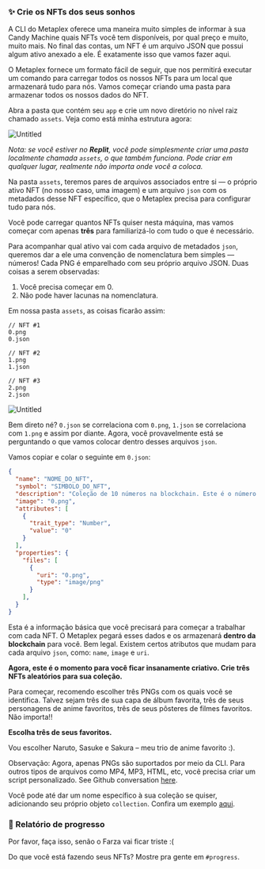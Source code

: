 ### ✨ Crie os NFTs dos seus sonhos

A CLI do Metaplex oferece uma maneira muito simples de informar à sua Candy Machine quais NFTs você tem disponíveis, por qual preço e muito, muito mais. No final das contas, um NFT é um arquivo JSON que possui algum ativo anexado a ele. É exatamente isso que vamos fazer aqui.

O Metaplex fornece um formato fácil de seguir, que nos permitirá executar um comando para carregar todos os nossos NFTs para um local que armazenará tudo para nós. Vamos começar criando uma pasta para armazenar todos os nossos dados do NFT.

Abra a pasta que contém seu `app` e crie um novo diretório no nível raiz chamado `assets`. Veja como está minha estrutura agora:

![Untitled](https://i.imgur.com/1WwdmEA.png)

_Nota: se você estiver no **Replit**, você pode simplesmente criar uma pasta localmente chamada `assets`, o que também funciona. Pode criar em qualquer lugar, realmente não importa onde você a coloca._

Na pasta `assets`, teremos pares de arquivos associados entre si — o próprio ativo NFT (no nosso caso, uma imagem) e um arquivo `json` com os metadados desse NFT específico, que o Metaplex precisa para configurar tudo para nós.

Você pode carregar quantos NFTs quiser nesta máquina, mas vamos começar com apenas **três** para familiarizá-lo com tudo o que é necessário.

Para acompanhar qual ativo vai com cada arquivo de metadados `json`, queremos dar a ele uma convenção de nomenclatura bem simples — números! Cada PNG é emparelhado com seu próprio arquivo JSON. Duas coisas a serem observadas:

1. Você precisa começar em 0.
2. Não pode haver lacunas na nomenclatura.

Em nossa pasta `assets`, as coisas ficarão assim:

```plaintext
// NFT #1
0.png
0.json

// NFT #2
1.png
1.json

// NFT #3
2.png
2.json
```

![Untitled](https://i.imgur.com/3warkmp.png)

Bem direto né? `0.json` se correlaciona com `0.png`, `1.json` se correlaciona com `1.png` e assim por diante. Agora, você provavelmente está se perguntando o que vamos colocar dentro desses arquivos `json`.

Vamos copiar e colar o seguinte em `0.json`:


```json
{
  "name": "NOME_DO_NFT",
  "symbol": "SIMBOLO_DO_NFT",
  "description": "Coleção de 10 números na blockchain. Este é o número 1/10.",
  "image": "0.png",
  "attributes": [
    {
      "trait_type": "Number",
      "value": "0"
    }
  ],
  "properties": {
    "files": [
      {
        "uri": "0.png",
        "type": "image/png"
      }
    ],
  }
}
```

Esta é a informação básica que você precisará para começar a trabalhar com cada NFT. O Metaplex pegará esses dados e os armazenará **dentro da blockchain** para você. Bem legal. Existem certos atributos que mudam para cada arquivo `json`, como: `name`, `image` e `uri`. 

**Agora, este é o momento para você ficar insanamente criativo. Crie três NFTs aleatórios para sua coleção.**

Para começar, recomendo escolher três PNGs com os quais você se identifica. Talvez sejam três de sua capa de álbum favorita, três de seus personagens de anime favoritos, três de seus pôsteres de filmes favoritos. Não importa!!

**Escolha três de seus favoritos.**

Vou escolher Naruto, Sasuke e Sakura – meu trio de anime favorito :).

Observação: Agora, apenas PNGs são suportados por meio da CLI. Para outros tipos de arquivos como MP4, MP3, HTML, etc, você precisa criar um script personalizado. See Github conversation [here](https://github.com/metaplex-foundation/metaplex/pull/1601).

Você pode até dar um nome específico à sua coleção se quiser, adicionando seu próprio objeto `collection`. Confira um exemplo [aqui](https://docs.metaplex.com/developer-tools/sugar/guides/preparing-assets).


### 🚨 Relatório de progresso

Por favor, faça isso, senão o Farza vai ficar triste :(

Do que você está fazendo seus NFTs? Mostre pra gente em `#progress`.
